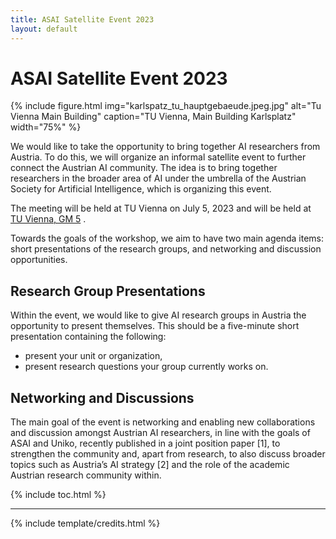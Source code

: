 ```yaml
---
title: ASAI Satellite Event 2023
layout: default
---
```


# ASAI Satellite Event 2023

{% include figure.html img="karlspatz_tu_hauptgebaeude.jpeg.jpg" alt="Tu Vienna Main Building" caption="TU Vienna, Main Building Karlsplatz" width="75%" %}


We would like to take the opportunity to bring together AI researchers from Austria. To do this, we will organize an informal satellite event to further connect the Austrian AI community. The idea is to bring together researchers in the broader area of AI under the umbrella of the Austrian Society for Artificial Intelligence, which is organizing this event. 

The meeting will be held at TU Vienna on July 5, 2023 and will be held at [TU Vienna, GM 5](https://www.tuwien.at/tu-wien/organisation/zentrale-bereiche/gebaeude-und-technik/veranstaltungsservice-und-lehrraumsupport/raumdatenbank/hoersaele/gm-5-praktikum-hoersaal) .

Towards the goals of the workshop, we aim to have two main agenda items: short presentations of the research groups, and networking and discussion opportunities.

## Research Group Presentations

Within the event, we would like to give AI research groups in Austria the opportunity to present themselves. This should be a five-minute short presentation containing the following:

- present your unit or organization,
- present research questions your group currently works on.


## Networking and Discussions

The main goal of the event is networking and enabling new collaborations and discussion amongst Austrian AI researchers, in line with the goals of ASAI and Uniko, recently published in a joint position paper [1], to strengthen the community and, apart from research, to also discuss broader topics such as Austria’s AI strategy [2] and the role of the academic Austrian research community within.




{% include toc.html %}

------

{% include template/credits.html %}
